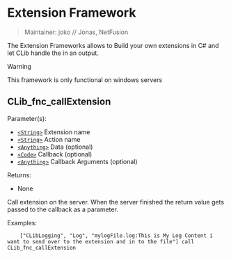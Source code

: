 # Extension Framework

> Maintainer: joko // Jonas, NetFusion

The Extension Frameworks allows to Build your own extensions in C# and let CLib handle the in an output. 
> [!WARNING] 
> This framework is only functional on windows servers

## CLib_fnc_callExtension

Parameter(s):
* [`<String>`] Extension name
* [`<String>`] Action name
* [`<Anything>`] Data (optional)
* [`<Code>`] Callback (optional)
* [`<Anything>`] Callback Arguments (optional)

Returns:
* None

Call extension on the server. When the server finished the return value gets passed to the callback as a parameter.

Examples:

```sqf
    ["CLibLogging", "Log", "mylogFile.log:This is My Log Content i want to send over to the extension and in to the file"] call CLib_fnc_callExtension
```

[`<Control>`]: https://community.bistudio.com/wiki/Control
[`<Anything>`]: https://community.bistudio.com/wiki/Anything
[`<Config>`]: https://community.bistudio.com/wiki/Config
[`<Object>`]: https://community.bistudio.com/wiki/Object
[`<String>`]: https://community.bistudio.com/wiki/String
[`<Number>`]: https://community.bistudio.com/wiki/Number
[`<Array>`]: https://community.bistudio.com/wiki/Array
[`<Position>`]: https://community.bistudio.com/wiki/Position
[`<Color>`]: https://community.bistudio.com/wiki/Color
[`<Boolean>`]: https://community.bistudio.com/wiki/Boolean
[`<Code>`]: https://community.bistudio.com/wiki/Code
[`<Group>`]: https://community.bistudio.com/wiki/Group
[`<Location>`]: https://community.bistudio.com/wiki/Location
[`<Structured Text>`]: https://community.bistudio.com/wiki/Structured_Text
[`<Waypoint>`]: https://community.bistudio.com/wiki/Waypoint
[`<Task>`]: https://community.bistudio.com/wiki/Task